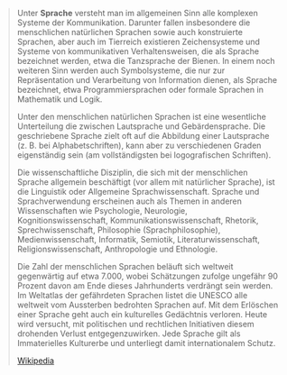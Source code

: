 > Unter **Sprache** versteht man im allgemeinen Sinn alle komplexen Systeme der Kommunikation. Darunter fallen insbesondere die menschlichen natürlichen Sprachen sowie auch konstruierte Sprachen, aber auch im Tierreich existieren Zeichensysteme und Systeme von kommunikativen Verhaltensweisen, die als Sprache bezeichnet werden, etwa die Tanzsprache der Bienen. In einem noch weiteren Sinn werden auch Symbolsysteme, die nur zur Repräsentation und Verarbeitung von Information dienen, als Sprache bezeichnet, etwa Programmiersprachen oder formale Sprachen in Mathematik und Logik.
>
> Unter den menschlichen natürlichen Sprachen ist eine wesentliche Unterteilung die zwischen Lautsprache und Gebärdensprache. Die geschriebene Sprache zielt oft auf die Abbildung einer Lautsprache (z. B. bei Alphabetschriften), kann aber zu verschiedenen Graden eigenständig sein (am vollständigsten bei logografischen Schriften).
>
> Die wissenschaftliche Disziplin, die sich mit der menschlichen Sprache allgemein beschäftigt (vor allem mit natürlicher Sprache), ist die Linguistik oder Allgemeine Sprachwissenschaft. Sprache und Sprachverwendung erscheinen auch als Themen in anderen Wissenschaften wie Psychologie, Neurologie, Kognitionswissenschaft, Kommunikationswissenschaft, Rhetorik, Sprechwissenschaft, Philosophie (Sprachphilosophie), Medienwissenschaft, Informatik, Semiotik, Literaturwissenschaft, Religionswissenschaft, Anthropologie und Ethnologie.
>
> Die Zahl der menschlichen Sprachen beläuft sich weltweit gegenwärtig auf etwa 7.000, wobei Schätzungen zufolge ungefähr 90 Prozent davon am Ende dieses Jahrhunderts verdrängt sein werden. Im Weltatlas der gefährdeten Sprachen listet die UNESCO alle weltweit vom Aussterben bedrohten Sprachen auf. Mit dem Erlöschen einer Sprache geht auch ein kulturelles Gedächtnis verloren. Heute wird versucht, mit politischen und rechtlichen Initiativen diesem drohenden Verlust entgegenzuwirken. Jede Sprache gilt als Immaterielles Kulturerbe und unterliegt damit internationalem Schutz.
>
> [Wikipedia](https://de.wikipedia.org/wiki/Sprache)
